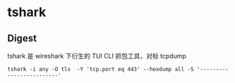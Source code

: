 # tshark

## Digest

tshark 是 wireshark 下衍生的 TUI CLI 抓包工具，对标 tcpdump

```
tshark -i any -O tls  -Y 'tcp.port eq 443' --hexdump all -S '-------------------------'
```